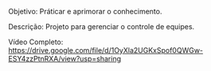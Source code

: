Objetivo: Práticar e aprimorar o conhecimento.

Descrição: Projeto para gerenciar o controle de equipes.

Vídeo Completo: https://drive.google.com/file/d/1OyXla2UGKxSpof0QWGw-ESY4zzPtnRXA/view?usp=sharing
